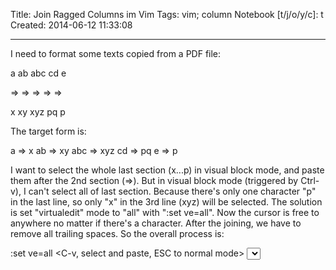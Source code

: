 Title: Join Ragged Columns im Vim
Tags: vim; column
Notebook [t/j/o/y/c]: t
Created: 2014-06-12 11:33:08

------

I need to format some texts copied from a PDF file:

a
ab
abc
cd
e

=>
=>
=>
=>
=>

x
xy
xyz
pq
p

The target form is:

a   => x
ab  => xy
abc => xyz
cd  => pq
e   => p

I want to select the whole last section (x...p) in visual block mode, and paste them after the 2nd section (=>). But in visual block mode (triggered by Ctrl-v), I can't select all of last section. Because there's only one character "p" in the last line, so only "x" in the 3rd line (xyz) will be selected. The solution is set "virtualedit" mode to "all" with ":set ve=all". Now the cursor is free to anywhere no matter if there's a character. After the joining, we have to remove all trailing spaces. So the overall process is:

:set ve=all
<C-v, select and paste, ESC to normal mode>
<select all line joined together in visual line mode>
:'<,'>s/\s*//g
:set ve=
